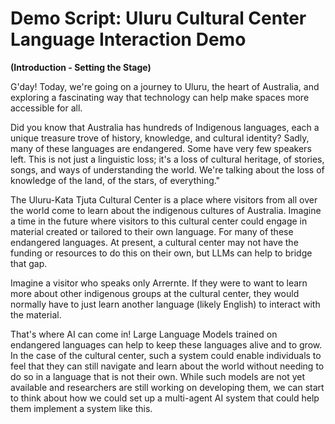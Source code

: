 # Demo Script: Uluru Cultural Center Language Interaction Demo

**(Introduction - Setting the Stage)**

G'day! Today, we're going on a journey to Uluru, the heart of Australia, and exploring a fascinating way that technology can help make spaces more accessible for all. 

Did you know that Australia has hundreds of Indigenous languages, each a unique treasure trove of history, knowledge, and cultural identity? Sadly, many of these languages are endangered. Some have very few speakers left. This is not just a linguistic loss; it's a loss of cultural heritage, of stories, songs, and ways of understanding the world. We're talking about the loss of knowledge of the land, of the stars, of everything."

The Uluru-Kata Tjuta Cultural Center is a place where visitors from all over the world come to learn about the indigenous cultures of Australia. Imagine a time in the future where visitors to this cultural center could engage in material created or tailored to their own language. For many of these endangered languages. At present, a cultural center may not have the funding or resources to do this on their own, but LLMs can help to bridge that gap.

Imagine a visitor who speaks only Arrernte. If they were to want to learn more about other indigenous groups at the cultural center, they would normally have to just learn another language (likely English) to interact with the material.

That's where AI can come in! Large Language Models trained on endangered languages can help to keep these languages alive and to grow. In the case of the cultural center, such a system could enable individuals to feel that they can still navigate and learn about the world without needing to do so in a language that is not their own.
While such models are not yet available and researchers are still working on developing them, we can start to think about how we could set up a multi-agent AI system that could help them implement a system like this.

